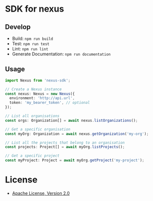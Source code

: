 # SDK for nexus

## Develop

- Build: `npm run build`
- Test: `npm run test`
- Lint: `npm run lint`
- Generate Documentation: `npm run documentation`

## Usage

```typescript
import Nexus from 'nexus-sdk';

// Create a Nexus instance
const nexus: Nexus = new Nexus({
  environment: 'http://api.url',
  token: 'my_bearer_token', // optional
});

// List all organisations
const orgs: Organization[] = await nexus.listOrganizations();

// Get a specific organisation
const myOrg: Organization = await nexus.getOrganization('my-org');

// List all the projects that belong to an organisation
const projects: Project[] = await myOrg.listProjects();

// Get a specific project
const myProject: Project = await myOrg.getProject('my-project');
```

# License

- [Apache License, Version 2.0](https://www.apache.org/licenses/LICENSE-2.0)
